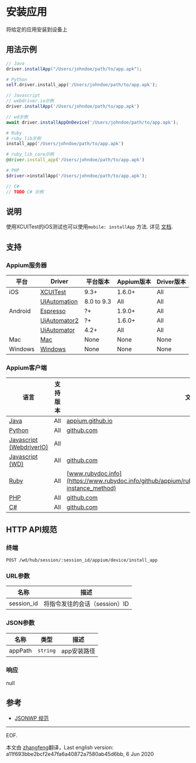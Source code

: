 # 安装应用

将给定的应用安装到设备上

## 用法示例

```java
// Java
driver.installApp("/Users/johndoe/path/to/app.apk");

```

```python
# Python
self.driver.install_app('/Users/johndoe/path/to/app.apk');

```

```javascript
// Javascript
// webdriver.io示例
driver.installApp('/Users/johndoe/path/to/app.apk')

// wd示例
await driver.installAppOnDevice('/Users/johndoe/path/to/app.apk');

```

```ruby
# Ruby
# ruby_lib示例
install_app('/Users/johndoe/path/to/app.apk')

# ruby_lib_core示例
@driver.install_app('/Users/johndoe/path/to/app.apk')

```

```php
# PHP
$driver->installApp('/Users/johndoe/path/to/app.apk');

```

```csharp
// C#
// TODO C# 示例

```


## 说明

使用XCUITest的iOS测试也可以使用`mobile: installApp` 方法. 详见 [文档](/docs/cn/writing-running-appium/ios/ios-xctest-mobile-apps-management.md#mobile-installapp).



## 支持


### Appium服务器

|平台|Driver|平台版本|Appium版本|Driver版本|
|--------|----------------|------|--------------|--------------|
| iOS | [XCUITest](/docs/en/drivers/ios-xcuitest.md) | 9.3+ | 1.6.0+ | All |
|  | [UIAutomation](/docs/en/drivers/ios-uiautomation.md) | 8.0 to 9.3 | All | All |
| Android | [Espresso](/docs/en/drivers/android-espresso.md) | ?+ | 1.9.0+ | All |
|  | [UiAutomator2](/docs/en/drivers/android-uiautomator2.md) | ?+ | 1.6.0+ | All |
|  | [UiAutomator](/docs/en/drivers/android-uiautomator.md) | 4.2+ | All | All |
| Mac | [Mac](/docs/en/drivers/mac.md) | None | None | None |
| Windows | [Windows](/docs/en/drivers/windows.md) | None | None | None |



### Appium客户端

|语言|支持版本|文档|
|--------|-------|-------------|
|[Java](https://github.com/appium/java-client/releases/latest)| All | [appium.github.io](https://appium.github.io/java-client/io/appium/java_client/InteractsWithApps.html#installApp-java.lang.String-) |
|[Python](https://github.com/appium/python-client/releases/latest)| All | [github.com](https://github.com/appium/python-client/blob/master/README.md#installing-an-application) |
|[Javascript (WebdriverIO)](http://webdriver.io/index.html)| All |  |
|[Javascript (WD)](https://github.com/admc/wd/releases/latest)| All | [github.com](https://github.com/admc/wd/blob/master/lib/commands.js#L2540) |
|[Ruby](https://github.com/appium/ruby_lib/releases/latest)| All | [www.rubydoc.info](https://www.rubydoc.info/github/appium/ruby_lib_core/Appium/Core/Device#install_app-instance_method) |
|[PHP](https://github.com/appium/php-client/releases/latest)| All | [github.com](https://github.com/appium/php-client/) |
|[C#](https://github.com/appium/appium-dotnet-driver/releases/latest)| All | [github.com](https://github.com/appium/appium-dotnet-driver/) |


## HTTP API规范

### 终端

`POST /wd/hub/session/:session_id/appium/device/install_app`

### URL参数

|名称|描述|
|----|-----------|
|session_id|将指令发往的会话（session）ID|

### JSON参数

|名称|类型|描述|
|----|----|-----------|
| appPath | `string` | app安装路径 |

### 响应

null

## 参考

* [JSONWP 规范](https://github.com/appium/appium-base-driver/blob/master/lib/protocol/routes.js#L428)

---
EOF.

本文由 [zhangfeng](https://github.com/zhangfeng91)翻译，Last english version: a11f693bbe2bcf2e47fa6a40872a7580ab45d6bb, 6 Jun 2020


